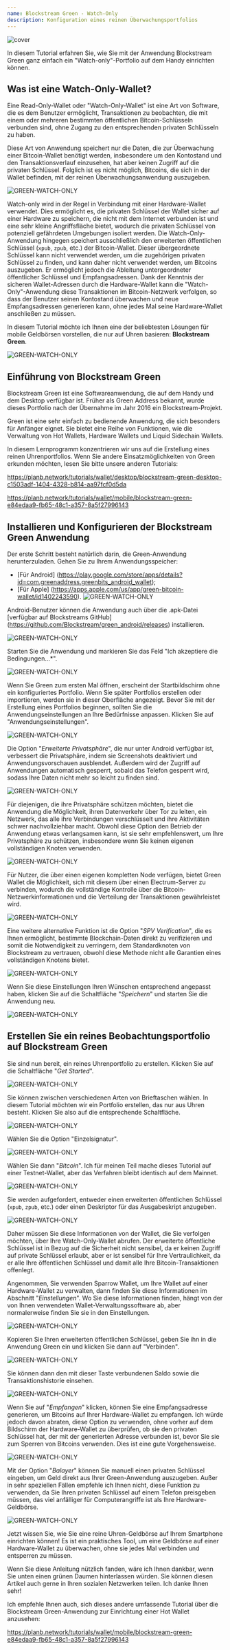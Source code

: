 ```yaml
---
name: Blockstream Green - Watch-Only
description: Konfiguration eines reinen Überwachungsportfolios
---
```

![cover](assets/cover.webp)

In diesem Tutorial erfahren Sie, wie Sie mit der Anwendung Blockstream Green ganz einfach ein "Watch-only"-Portfolio auf dem Handy einrichten können.

## Was ist eine Watch-Only-Wallet?

Eine Read-Only-Wallet oder "Watch-Only-Wallet" ist eine Art von Software, die es dem Benutzer ermöglicht, Transaktionen zu beobachten, die mit einem oder mehreren bestimmten öffentlichen Bitcoin-Schlüsseln verbunden sind, ohne Zugang zu den entsprechenden privaten Schlüsseln zu haben.

Diese Art von Anwendung speichert nur die Daten, die zur Überwachung einer Bitcoin-Wallet benötigt werden, insbesondere um den Kontostand und den Transaktionsverlauf einzusehen, hat aber keinen Zugriff auf die privaten Schlüssel. Folglich ist es nicht möglich, Bitcoins, die sich in der Wallet befinden, mit der reinen Überwachungsanwendung auszugeben.

![GREEN-WATCH-ONLY](assets/fr/01.webp)

Watch-only wird in der Regel in Verbindung mit einer Hardware-Wallet verwendet. Dies ermöglicht es, die privaten Schlüssel der Wallet sicher auf einer Hardware zu speichern, die nicht mit dem Internet verbunden ist und eine sehr kleine Angriffsfläche bietet, wodurch die privaten Schlüssel von potenziell gefährdeten Umgebungen isoliert werden. Die Watch-Only-Anwendung hingegen speichert ausschließlich den erweiterten öffentlichen Schlüssel (`xpub`, `zpub`, etc.) der Bitcoin-Wallet. Dieser übergeordnete Schlüssel kann nicht verwendet werden, um die zugehörigen privaten Schlüssel zu finden, und kann daher nicht verwendet werden, um Bitcoins auszugeben. Er ermöglicht jedoch die Ableitung untergeordneter öffentlicher Schlüssel und Empfangsadressen. Dank der Kenntnis der sicheren Wallet-Adressen durch die Hardware-Wallet kann die "Watch-Only"-Anwendung diese Transaktionen im Bitcoin-Netzwerk verfolgen, so dass der Benutzer seinen Kontostand überwachen und neue Empfangsadressen generieren kann, ohne jedes Mal seine Hardware-Wallet anschließen zu müssen.

In diesem Tutorial möchte ich Ihnen eine der beliebtesten Lösungen für mobile Geldbörsen vorstellen, die nur auf Uhren basieren: **Blockstream Green**.

![GREEN-WATCH-ONLY](assets/fr/02.webp)

## Einführung von Blockstream Green

Blockstream Green ist eine Softwareanwendung, die auf dem Handy und dem Desktop verfügbar ist. Früher als Green Address bekannt, wurde dieses Portfolio nach der Übernahme im Jahr 2016 ein Blockstream-Projekt.

Green ist eine sehr einfach zu bedienende Anwendung, die sich besonders für Anfänger eignet. Sie bietet eine Reihe von Funktionen, wie die Verwaltung von Hot Wallets, Hardware Wallets und Liquid Sidechain Wallets.

In diesem Lernprogramm konzentrieren wir uns auf die Erstellung eines reinen Uhrenportfolios. Wenn Sie andere Einsatzmöglichkeiten von Green erkunden möchten, lesen Sie bitte unsere anderen Tutorials:

https://planb.network/tutorials/wallet/desktop/blockstream-green-desktop-c1503adf-1404-4328-b814-aa97fcf0d5da

https://planb.network/tutorials/wallet/mobile/blockstream-green-e84edaa9-fb65-48c1-a357-8a5f27996143

## Installieren und Konfigurieren der Blockstream Green Anwendung

Der erste Schritt besteht natürlich darin, die Green-Anwendung herunterzuladen. Gehen Sie zu Ihrem Anwendungsspeicher:

- [Für Android] (https://play.google.com/store/apps/details?id=com.greenaddress.greenbits_android_wallet);
- [Für Apple] (https://apps.apple.com/us/app/green-bitcoin-wallet/id1402243590).
![GREEN-WATCH-ONLY](assets/fr/03.webp)

Android-Benutzer können die Anwendung auch über die .apk-Datei [verfügbar auf Blockstreams GitHub] (https://github.com/Blockstream/green_android/releases) installieren.

![GREEN-WATCH-ONLY](assets/fr/04.webp)

Starten Sie die Anwendung und markieren Sie das Feld "Ich akzeptiere die Bedingungen...*".

![GREEN-WATCH-ONLY](assets/fr/05.webp)

Wenn Sie Green zum ersten Mal öffnen, erscheint der Startbildschirm ohne ein konfiguriertes Portfolio. Wenn Sie später Portfolios erstellen oder importieren, werden sie in dieser Oberfläche angezeigt. Bevor Sie mit der Erstellung eines Portfolios beginnen, sollten Sie die Anwendungseinstellungen an Ihre Bedürfnisse anpassen. Klicken Sie auf "Anwendungseinstellungen".

![GREEN-WATCH-ONLY](assets/fr/06.webp)

Die Option "*Erweiterte Privatsphäre*", die nur unter Android verfügbar ist, verbessert die Privatsphäre, indem sie Screenshots deaktiviert und Anwendungsvorschauen ausblendet. Außerdem wird der Zugriff auf Anwendungen automatisch gesperrt, sobald das Telefon gesperrt wird, sodass Ihre Daten nicht mehr so leicht zu finden sind.

![GREEN-WATCH-ONLY](assets/fr/07.webp)

Für diejenigen, die ihre Privatsphäre schützen möchten, bietet die Anwendung die Möglichkeit, ihren Datenverkehr über Tor zu leiten, ein Netzwerk, das alle ihre Verbindungen verschlüsselt und ihre Aktivitäten schwer nachvollziehbar macht. Obwohl diese Option den Betrieb der Anwendung etwas verlangsamen kann, ist sie sehr empfehlenswert, um Ihre Privatsphäre zu schützen, insbesondere wenn Sie keinen eigenen vollständigen Knoten verwenden.

![GREEN-WATCH-ONLY](assets/fr/08.webp)

Für Nutzer, die über einen eigenen kompletten Node verfügen, bietet Green Wallet die Möglichkeit, sich mit diesem über einen Electrum-Server zu verbinden, wodurch die vollständige Kontrolle über die Bitcoin-Netzwerkinformationen und die Verteilung der Transaktionen gewährleistet wird.

![GREEN-WATCH-ONLY](assets/fr/09.webp)

Eine weitere alternative Funktion ist die Option "*SPV Verification*", die es Ihnen ermöglicht, bestimmte Blockchain-Daten direkt zu verifizieren und somit die Notwendigkeit zu verringern, dem Standardknoten von Blockstream zu vertrauen, obwohl diese Methode nicht alle Garantien eines vollständigen Knotens bietet.

![GREEN-WATCH-ONLY](assets/fr/10.webp)

Wenn Sie diese Einstellungen Ihren Wünschen entsprechend angepasst haben, klicken Sie auf die Schaltfläche "*Speichern*" und starten Sie die Anwendung neu.

![GREEN-WATCH-ONLY](assets/fr/11.webp)

## Erstellen Sie ein reines Beobachtungsportfolio auf Blockstream Green

Sie sind nun bereit, ein reines Uhrenportfolio zu erstellen. Klicken Sie auf die Schaltfläche "*Get Started*".

![GREEN-WATCH-ONLY](assets/fr/12.webp)

Sie können zwischen verschiedenen Arten von Brieftaschen wählen. In diesem Tutorial möchten wir ein Portfolio erstellen, das nur aus Uhren besteht. Klicken Sie also auf die entsprechende Schaltfläche.

![GREEN-WATCH-ONLY](assets/fr/13.webp)

Wählen Sie die Option "Einzelsignatur".

![GREEN-WATCH-ONLY](assets/fr/14.webp)

Wählen Sie dann "*Bitcoin*". Ich für meinen Teil mache dieses Tutorial auf einer Testnet-Wallet, aber das Verfahren bleibt identisch auf dem Mainnet.

![GREEN-WATCH-ONLY](assets/fr/15.webp)

Sie werden aufgefordert, entweder einen erweiterten öffentlichen Schlüssel (`xpub`, `zpub`, etc.) oder einen Deskriptor für das Ausgabeskript anzugeben.

![GREEN-WATCH-ONLY](assets/fr/16.webp)

Daher müssen Sie diese Informationen von der Wallet, die Sie verfolgen möchten, über Ihre Watch-Only-Wallet abrufen. Der erweiterte öffentliche Schlüssel ist in Bezug auf die Sicherheit nicht sensibel, da er keinen Zugriff auf private Schlüssel erlaubt, aber er ist sensibel für Ihre Vertraulichkeit, da er alle Ihre öffentlichen Schlüssel und damit alle Ihre Bitcoin-Transaktionen offenlegt.

Angenommen, Sie verwenden Sparrow Wallet, um Ihre Wallet auf einer Hardware-Wallet zu verwalten, dann finden Sie diese Informationen im Abschnitt "*Einstellungen*". Wo Sie diese Informationen finden, hängt von der von Ihnen verwendeten Wallet-Verwaltungssoftware ab, aber normalerweise finden Sie sie in den Einstellungen.

![GREEN-WATCH-ONLY](assets/fr/17.webp)

Kopieren Sie Ihren erweiterten öffentlichen Schlüssel, geben Sie ihn in die Anwendung Green ein und klicken Sie dann auf "Verbinden".

![GREEN-WATCH-ONLY](assets/fr/18.webp)

Sie können dann den mit dieser Taste verbundenen Saldo sowie die Transaktionshistorie einsehen.

![GREEN-WATCH-ONLY](assets/fr/19.webp)

Wenn Sie auf "*Empfangen*" klicken, können Sie eine Empfangsadresse generieren, um Bitcoins auf Ihrer Hardware-Wallet zu empfangen. Ich würde jedoch davon abraten, diese Option zu verwenden, ohne vorher auf dem Bildschirm der Hardware-Wallet zu überprüfen, ob sie den privaten Schlüssel hat, der mit der generierten Adresse verbunden ist, bevor Sie sie zum Sperren von Bitcoins verwenden. Dies ist eine gute Vorgehensweise.

![GREEN-WATCH-ONLY](assets/fr/20.webp)

Mit der Option "*Balayer*" können Sie manuell einen privaten Schlüssel eingeben, um Geld direkt aus Ihrer Green-Anwendung auszugeben. Außer in sehr speziellen Fällen empfehle ich Ihnen nicht, diese Funktion zu verwenden, da Sie Ihren privaten Schlüssel auf einem Telefon preisgeben müssen, das viel anfälliger für Computerangriffe ist als Ihre Hardware-Geldbörse.

![GREEN-WATCH-ONLY](assets/fr/21.webp)

Jetzt wissen Sie, wie Sie eine reine Uhren-Geldbörse auf Ihrem Smartphone einrichten können! Es ist ein praktisches Tool, um eine Geldbörse auf einer Hardware-Wallet zu überwachen, ohne sie jedes Mal verbinden und entsperren zu müssen.

Wenn Sie diese Anleitung nützlich fanden, wäre ich Ihnen dankbar, wenn Sie unten einen grünen Daumen hinterlassen würden. Sie können diesen Artikel auch gerne in Ihren sozialen Netzwerken teilen. Ich danke Ihnen sehr!

Ich empfehle Ihnen auch, sich dieses andere umfassende Tutorial über die Blockstream Green-Anwendung zur Einrichtung einer Hot Wallet anzusehen:

https://planb.network/tutorials/wallet/mobile/blockstream-green-e84edaa9-fb65-48c1-a357-8a5f27996143
